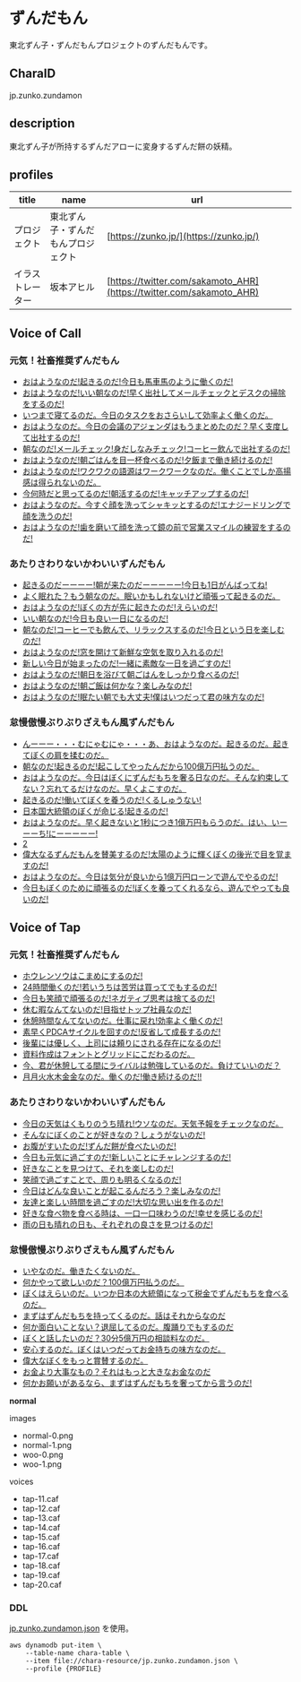 # ずんだもん

東北ずん子・ずんだもんプロジェクトのずんだもんです。

## CharaID

jp.zunko.zundamon

## description

東北ずん子が所持するずんだアローに変身するずんだ餅の妖精。

## profiles

| title    | name              | url                                                                  |
|----------|-------------------|----------------------------------------------------------------------|
| プロジェクト   | 東北ずん子・ずんだもんプロジェクト | [https://zunko.jp/](https://zunko.jp/)                               |
| イラストレーター | 坂本アヒル             | [https://twitter.com/sakamoto_AHR](https://twitter.com/sakamoto_AHR) |

## Voice of Call

### 元気！社畜推奨ずんだもん
- [おはようなのだ!起きるのだ!今日も馬車馬のように働くのだ!](chara-zundamon/call-01.caf)
- [おはようなのだ!いい朝なのだ!早く出社してメールチェックとデスクの掃除をするのだ!](chara-zundamon/call-02.caf)
- [いつまで寝てるのだ。今日のタスクをおさらいして効率よく働くのだ。](chara-zundamon/call-03.caf)
- [おはようなのだ。今日の会議のアジェンダはもうまとめたのだ？早く支度して出社するのだ!](chara-zundamon/call-04.caf)
- [朝なのだ!メールチェック!身だしなみチェック!コーヒー飲んで出社するのだ!](chara-zundamon/call-05.caf)
- [おはようなのだ!朝ごはんを目一杯食べるのだ!夕飯まで働き続けるのだ!](chara-zundamon/call-06.caf)
- [おはようなのだ!ワクワクの語源はワークワークなのだ。働くことでしか高揚感は得られないのだ。](chara-zundamon/call-07.caf)
- [今何時だと思ってるのだ!朝活するのだ!キャッチアップするのだ!](chara-zundamon/call-08.caf)
- [おはようなのだ。今すぐ顔を洗ってシャキッとするのだ!エナジードリングで顔を洗うのだ!](chara-zundamon/call-09.caf)
- [おはようなのだ!歯を磨いて顔を洗って鏡の前で営業スマイルの練習をするのだ!](chara-zundamon/call-10.caf)

### あたりさわりないかわいいずんだもん
- [起きるのだーーーー!朝が来たのだーーーーー!今日も1日がんばってね!](chara-zundamon/call-11.caf)
- [よく眠れた？もう朝なのだ。眠いかもしれないけど頑張って起きるのだ。](chara-zundamon/call-12.caf)
- [おはようなのだ!ぼくの方が先に起きたのだ!えらいのだ!](chara-zundamon/call-13.caf)
- [いい朝なのだ!今日も良い一日になるのだ!](chara-zundamon/call-14.caf)
- [朝なのだ!コーヒーでも飲んで、リラックスするのだ!今日という日を楽しむのだ!](chara-zundamon/call-15.caf)
- [おはようなのだ!窓を開けて新鮮な空気を取り入れるのだ!](chara-zundamon/call-16.caf)
- [新しい今日が始まったのだ!一緒に素敵な一日を過ごすのだ!](chara-zundamon/call-17.caf)
- [おはようなのだ!朝日を浴びて朝ごはんをしっかり食べるのだ!](chara-zundamon/call-18.caf)
- [おはようなのだ!朝ご飯は何かな？楽しみなのだ!](chara-zundamon/call-19.caf)
- [おはようなのだ!眠たい朝でも大丈夫!僕はいつだって君の味方なのだ!](chara-zundamon/call-20.caf)

### 怠慢傲慢ぶりぶりざえもん風ずんだもん
- [んーーー・・・むにゃむにゃ・・・あ、おはようなのだ。起きるのだ。起きてぼくの肩を揉むのだ。](chara-zundamon/call-21.caf)
- [朝なのだ!起きるのだ!起こしてやったんだから100億万円払うのだ。](chara-zundamon/call-22.caf)
- [おはようなのだ。今日はぼくにずんだもちを奢る日なのだ。そんな約束してない？忘れてるだけなのだ。早くよこすのだ。](chara-zundamon/call-23.caf)
- [起きるのだ!働いてぼくを養うのだ!くるしゅうない!](chara-zundamon/call-24.caf)
- [日本国大統領のぼくが命じる!起きるのだ!](chara-zundamon/call-25.caf)
- [おはようなのだ。早く起きないと1秒につき1億万円もらうのだ。はい、いーーーち!にーーーーー!](chara-zundamon/call-26.caf)
- [2](chara-zundamon/call-27.caf)
- [偉大なるずんだもんを賛美するのだ!太陽のように輝くぼくの後光で目を覚ますのだ!](chara-zundamon/call-28.caf)
- [おはようなのだ。今日は気分が良いから1億万円ローンで遊んでやるのだ!](chara-zundamon/call-29.caf)
- [今日もぼくのために頑張るのだ!ぼくを養ってくれるなら、遊んでやっても良いのだ!](chara-zundamon/call-30.caf)


## Voice of Tap

### 元気！社畜推奨ずんだもん
- [ホウレンソウはこまめにするのだ!](chara-zundamon/tap-01.caf)
- [24時間働くのだ!若いうちは苦労は買ってでもするのだ!](chara-zundamon/tap-02.caf)
- [今日も笑顔で頑張るのだ!ネガティブ思考は捨てるのだ!](chara-zundamon/tap-03.caf)
- [休む暇なんてないのだ!目指せトップ社員なのだ!](chara-zundamon/tap-04.caf)
- [休憩時間なんてないのだ。仕事に戻れ!効率よく働くのだ!](chara-zundamon/tap-05.caf)
- [素早くPDCAサイクルを回すのだ!反省して成長するのだ!](chara-zundamon/tap-06.caf)
- [後輩には優しく、上司には頼りにされる存在になるのだ!](chara-zundamon/tap-07.caf)
- [資料作成はフォントとグリッドにこだわるのだ。](chara-zundamon/tap-08.caf)
- [今、君が休憩してる間にライバルは勉強しているのだ。負けていいのだ？](chara-zundamon/tap-09.caf)
- [月月火水木金金なのだ。働くのだ!働き続けるのだ!!](chara-zundamon/tap-10.caf)

### あたりさわりないかわいいずんだもん
- [今日の天気はくもりのうち晴れ!ウソなのだ。天気予報をチェックなのだ。](chara-zundamon/tap-11.caf)
- [そんなにぼくのことが好きなの？しょうがないのだ!](chara-zundamon/tap-12.caf)
- [お腹がすいたのだ!ずんだ餅が食べたいのだ!](chara-zundamon/tap-13.caf)
- [今日も元気に過ごすのだ!新しいことにチャレンジするのだ!](chara-zundamon/tap-14.caf)
- [好きなことを見つけて、それを楽しむのだ!](chara-zundamon/tap-15.caf)
- [笑顔で過ごすことで、周りも明るくなるのだ!](chara-zundamon/tap-16.caf)
- [今日はどんな良いことが起こるんだろう？楽しみなのだ!](chara-zundamon/tap-17.caf)
- [友達と楽しい時間を過ごすのだ!大切な思い出を作るのだ!](chara-zundamon/tap-18.caf)
- [好きな食べ物を食べる時は、一口一口味わうのだ!幸せを感じるのだ!](chara-zundamon/tap-19.caf)
- [雨の日も晴れの日も、それぞれの良さを見つけるのだ!](chara-zundamon/tap-20.caf)

### 怠慢傲慢ぶりぶりざえもん風ずんだもん
- [いやなのだ。働きたくないのだ。](chara-zundamon/tap-21.caf)
- [何かやって欲しいのだ？100億万円払うのだ。](chara-zundamon/tap-22.caf)
- [ぼくはえらいのだ。いつか日本の大統領になって税金でずんだもちを食べるのだ。](chara-zundamon/tap-23.caf)
- [まずはずんだもちを持ってくるのだ。話はそれからなのだ](chara-zundamon/tap-24.caf)
- [何か面白いことない？退屈してるのだ。腹踊りでもするのだ](chara-zundamon/tap-25.caf)
- [ぼくと話したいのだ？30分5億万円の相談料なのだ。](chara-zundamon/tap-26.caf)
- [安心するのだ。ぼくはいつだってお金持ちの味方なのだ。](chara-zundamon/tap-27.caf)
- [偉大なぼくをもっと賞賛するのだ。](chara-zundamon/tap-28.caf)
- [お金より大事なもの？それはもっと大きなお金なのだ](chara-zundamon/tap-29.caf)
- [何かお願いがあるなら、まずはずんだもちを奢ってから言うのだ!](chara-zundamon/tap-30.caf)

**normal**

images

- normal-0.png
- normal-1.png
- woo-0.png
- woo-1.png

voices

- tap-11.caf
- tap-12.caf
- tap-13.caf
- tap-14.caf
- tap-15.caf
- tap-16.caf
- tap-17.caf
- tap-18.caf
- tap-19.caf
- tap-20.caf


### DDL

[jp.zunko.zundamon.json](chara-resource/jp.zunko.zundamon.json) を使用。

```
aws dynamodb put-item \
    --table-name chara-table \
    --item file://chara-resource/jp.zunko.zundamon.json \
    --profile {PROFILE}
```
